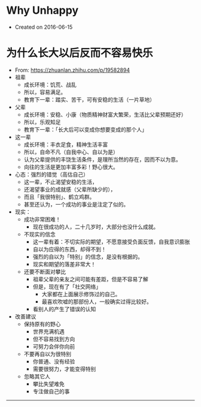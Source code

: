 # Why Unhappy

- Created on 2016-06-15

# 为什么长大以后反而不容易快乐

- From: <https://zhuanlan.zhihu.com/p/19582894>
- 祖辈
    - 成长环境：饥荒、战乱
    - 所以，容易满足。
    - 教育下一辈：踏实、苦干，可有安稳的生活（一片草地）
- 父辈
    - 成长环境：安稳、小康（物质精神财富大繁荣，生活比父辈预期还好）
    - 所以，乐观知足
    - 教育下一辈：「长大后可以变成你想要变成的那个人」
- 这一辈
    - 成长环境：丰衣足食，精神生活丰富
    - 所以，自命不凡（自我中心、自以为是）
    - 认为父辈提供的丰饶生活条件，是理所当然的存在，因而不以为意。
    - 向往的生活是更加丰富多彩！野心很大。
- 心态：强烈的错觉（高估自己）
    - 这一辈，不止渴望安稳的生活，
    - 还渴望事业的成就感（父辈所缺少的），
    - 而且「我很特别」、鹤立鸡群。
    - 甚至还认为，一个成功的事业是注定了似的。
- 现实：
    - 成功非常困难！
        - 现在很成功的人，二十几岁时，大部分也没什么成就。
    - 不现实的信念
        - 这一辈有着：不切实际的期望，不愿意接受负面反馈，自我意识膨胀
        - 自以为应得的东西，却得不到！
        - 强烈的自以为「特别」的信念，是没有根据的。
        - 现实和期望的落差非常大！
    - 还要不断面对攀比
        - 祖辈父辈的亲友之间可能有差距，但是不容易了解
        - 但是，现在有了「社交网络」
            - 大家都在上面展示修饰过的自己。
            - 最喜欢吹嘘的那部份人，一般确实过得比较好。
        - 看别人的产生了错误的认知
- 改善建议
    - 保持原有的野心
        - 世界充满机遇
        - 但不容易找到方向
        - 可努力会伴你向前
    - 不要再自以为很特别
        - 你普通、没有经验
        - 需要很努力，才能变得特别
    - 忽略其它人
        - 攀比失望难免
        - 专注做自己的事

---
